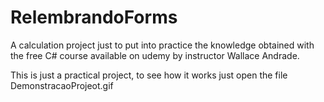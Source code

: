 # RelembrandoForms
A calculation project just to put into practice the knowledge obtained with the free C# course available on udemy by instructor Wallace Andrade.

This is just a practical project, to see how it works just open the file DemonstracaoProjeot.gif
